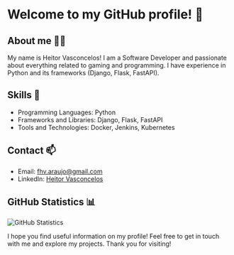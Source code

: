 # Welcome to my GitHub profile! 👋

## About me 🙋‍♂️

My name is Heitor Vasconcelos! I am a Software Developer and passionate about everything related to gaming and programming. I have experience in Python and its frameworks (Django, Flask, FastAPI).

## Skills 💪

- Programming Languages: Python
- Frameworks and Libraries: Django, Flask, FastAPI
- Tools and Technologies: Docker, Jenkins, Kubernetes

## Contact 📫

- Email: fhv.araujo@gmail.com
- LinkedIn: [Heitor Vasconcelos](https://www.linkedin.com/in/heitor-vasconcelos-472028121/)

## GitHub Statistics 📊

![GitHub Statistics](https://github-readme-stats.vercel.app/api?username=fhva29&show_icons=true&theme=dark)

I hope you find useful information on my profile! Feel free to get in touch with me and explore my projects. Thank you for visiting!
